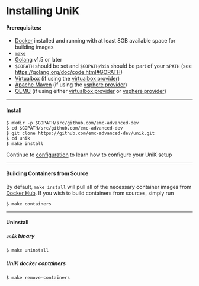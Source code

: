 # Installing UniK


#### Prerequisites:
- [Docker](http://www.docker.com/) installed and running with at least 8GB available space for building images
- [`make`](https://www.gnu.org/software/make/)
- [Golang](https://golang.org/) v1.5 or later
- `$GOPATH` should be set and `$GOPATH/bin` should be part of your `$PATH` (see https://golang.org/doc/code.html#GOPATH)
- [Virtualbox](https://www.virtualbox.org/) (if using the [virtualbox provider](providers/virtualbox.md))
- [Apache Maven](https://maven.apache.org/) (if using the [vsphere provider](providers/vsphere.md))
- [QEMU](http://wiki.qemu.org/Main_Page) (if using either [virtualbox provider](providers/virtualbox.md) or [vsphere provider](providers/vsphere.md))

---
#### Install
```
$ mkdir -p $GOPATH/src/github.com/emc-advanced-dev
$ cd $GOPATH/src/github.com/emc-advanced-dev
$ git clone https://github.com/emc-advanced-dev/unik.git
$ cd unik
$ make install
```
Continue to [configuration](configure.md) to learn how to configure your UniK setup

---
#### Building Containers from Source
By default, `make install` will pull all of the necessary container images from [Docker Hub](https://hub.docker.com/). If you wish to build containers from sources, simply run
```
$ make containers
```
---
#### Uninstall

##### `unik` binary
```
$ make uninstall
```

##### UniK docker containers
```
$ make remove-containers
```
